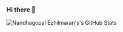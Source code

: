 ### Hi there 👋
![Nandhagopal Ezhilmaran's's GitHub Stats](https://github-readme-stats-nine-sigma.vercel.app/api?username=nandhae&show_icons=true&hide_border=true "Nandhagopal Ezhilmaran's GitHub Stats")
<!--
**nandhae/nandhae** is a ✨ _special_ ✨ repository because its `README.md` (this file) appears on your GitHub profile.

Here are some ideas to get you started:

- 🔭 I’m currently working on ...
- 🌱 I’m currently learning ...
- 👯 I’m looking to collaborate on ...
- 🤔 I’m looking for help with ...
- 💬 Ask me about ...
- 📫 How to reach me: ...
- 😄 Pronouns: ...
- ⚡ Fun fact: ...
-->
